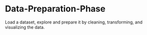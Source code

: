# Data-Preparation-Phase
Load a dataset, explore and prepare it by cleaning, transforming, and visualizing the data.
